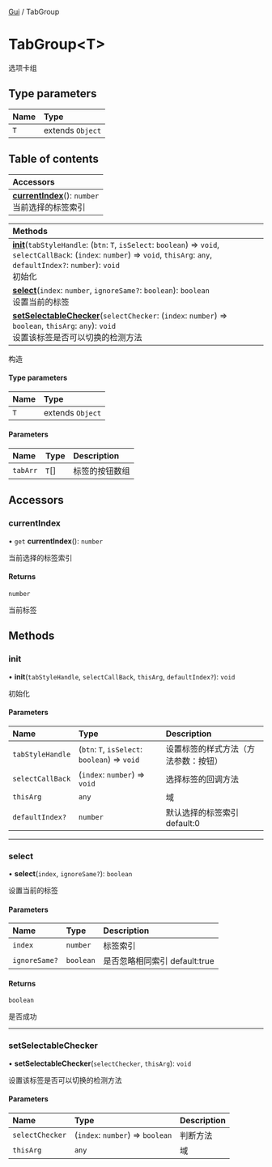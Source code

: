 [Gui](../groups/Gui.Gui.md) / TabGroup

# TabGroup<T\> <Badge type="tip" text="Class" /> <Score text="TabGroup<T\>" />

选项卡组

## Type parameters

| Name | Type |
| :------ | :------ |
| `T` | extends `Object` |

## Table of contents

| Accessors |
| :-----|
| **[currentIndex](UI.TabGroup.md#currentindex)**(): `number` <br> 当前选择的标签索引|

| Methods |
| :-----|
| **[init](UI.TabGroup.md#init)**(`tabStyleHandle`: (`btn`: `T`, `isSelect`: `boolean`) => `void`, `selectCallBack`: (`index`: `number`) => `void`, `thisArg`: `any`, `defaultIndex?`: `number`): `void` <br> 初始化|
| **[select](UI.TabGroup.md#select)**(`index`: `number`, `ignoreSame?`: `boolean`): `boolean` <br> 设置当前的标签|
| **[setSelectableChecker](UI.TabGroup.md#setselectablechecker)**(`selectChecker`: (`index`: `number`) => `boolean`, `thisArg`: `any`): `void` <br> 设置该标签是否可以切换的检测方法|

构造

#### Type parameters

| Name | Type |
| :------ | :------ |
| `T` | extends `Object` |

#### Parameters

| Name | Type | Description |
| :------ | :------ | :------ |
| `tabArr` | `T`[] | 标签的按钮数组 |

## Accessors

### currentIndex <Score text="currentIndex" /> 

• `get` **currentIndex**(): `number` <Badge type="tip" text="client" />

当前选择的标签索引


#### Returns

`number`

当前标签

## Methods

### init <Score text="init" /> 

• **init**(`tabStyleHandle`, `selectCallBack`, `thisArg`, `defaultIndex?`): `void` <Badge type="tip" text="client" />

初始化


#### Parameters

| Name | Type | Description |
| :------ | :------ | :------ |
| `tabStyleHandle` | (`btn`: `T`, `isSelect`: `boolean`) => `void` | 设置标签的样式方法（方法参数：按钮） |
| `selectCallBack` | (`index`: `number`) => `void` | 选择标签的回调方法 |
| `thisArg` | `any` | 域 |
| `defaultIndex?` | `number` | 默认选择的标签索引 default:0 |


___

### select <Score text="select" /> 

• **select**(`index`, `ignoreSame?`): `boolean` <Badge type="tip" text="client" />

设置当前的标签


#### Parameters

| Name | Type | Description |
| :------ | :------ | :------ |
| `index` | `number` | 标签索引 |
| `ignoreSame?` | `boolean` | 是否忽略相同索引 default:true |

#### Returns

`boolean`

是否成功

___

### setSelectableChecker <Score text="setSelectableChecker" /> 

• **setSelectableChecker**(`selectChecker`, `thisArg`): `void` <Badge type="tip" text="client" />

设置该标签是否可以切换的检测方法


#### Parameters

| Name | Type | Description |
| :------ | :------ | :------ |
| `selectChecker` | (`index`: `number`) => `boolean` | 判断方法 |
| `thisArg` | `any` | 域 |

